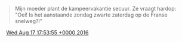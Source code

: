> Mijn moeder plant de kampeervakantie secuur\. Ze vraagt hardop: "Oei\! Is het aanstaande zondag zwarte zaterdag op de Franse snelweg?\!"

<img src="../../media/tweet.ico" width="12" /> [Wed Aug 17 17:53:55 +0000 2016](https://twitter.com/DromerDenker/status/765969921943756800)